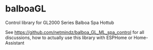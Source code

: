 # balboaGL
Control library for GL2000 Series Balboa Spa Hottub

See https://github.com/netmindz/balboa_GL_ML_spa_control for all discussions, how to actually use this library with ESPHome or Home-Assistant
